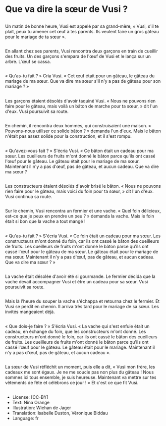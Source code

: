# Que va dire la sœur de Vusi ?

##
Un matin de bonne heure, Vusi est
appelé par sa grand-mère, « Vusi, s'il
te plaît, peux tu amener cet œuf à
tes parents. Ils veulent faire un gros
gâteau pour le mariage de ta
sœur ».

##
En allant chez ses parents, Vusi
rencontra deux garçons en train de
cueillir des fruits. Un des garçons
s'empara de l'œuf de Vusi et le
lança sur un arbre. L'œuf se cassa.

##
« Qu'as-tu fait ? » Cria Vusi. « Cet œuf
était pour un gâteau, le gâteau du
mariage de ma sœur. Que va dire
ma sœur s'il n'y a pas de gâteau
pour son mariage ? »

##
Les garçons étaient désolés d'avoir
taquiné Vusi.
« Nous ne pouvons rien faire pour le
gâteau, mais voilà un bâton de
marche pour ta sœur, » dit l'un
d'eux. Vusi poursuivit sa route.

##
En chemin, il rencontra deux
hommes, qui construisaient une
maison. « Pouvons-nous utiliser ce
solide bâton ? » demanda l'un d'eux.
Mais le bâton n'était pas assez
solide pour la construction, et il
s'est rompu.

##
« Qu'avez-vous fait ? » S'écria Vusi.
« Ce bâton était un cadeau pour ma
sœur. Les cueilleurs de fruits m'ont
donné le bâton parce qu'ils ont
cassé l'œuf pour le gâteau. Le
gâteau était pour le mariage de ma
sœur.
Maintenant il n'y a pas d'œuf, pas
de gâteau, et aucun cadeau.
Que va dire ma sœur ?

##
Les constructeurs étaient désolés
d'avoir brisé le bâton.
« Nous ne pouvons rien faire pour le
gâteau, mais voici du foin pour ta
sœur, » dit l'un d'eux.
Vusi continua sa route.

##
Sur le chemin, Vusi rencontra un
fermier et une vache. « Quel foin
délicieux, est-ce que je peux en
prendre un peu ? » demanda la
vache.
Mais le foin était si bon que la
vache a tout mangé !

##
« Qu'as-tu fait ? » S'écria Vusi.
« Ce foin était un cadeau pour ma
sœur. Les constructeurs m'ont
donné du foin, car ils ont cassé le
bâton des cueilleurs de fruits. Les
cueilleurs de fruits m'ont donné le
bâton parce qu'ils ont cassé l'œuf
pour le gâteau de ma sœur. Le
gâteau était pour le mariage de ma
sœur. Maintenant il n'y a pas d'œuf,
pas de gâteau, et aucun cadeau.
Que va dire ma sœur ? »

##
La vache était désolée d'avoir été si
gourmande. Le fermier décida que
la vache devait accompagner Vusi
et être un cadeau pour sa sœur.
Vusi poursuivit sa route.

##
Mais là l'heure du souper la vache
s'échappa et retourna chez le
fermier. Et Vusi se perdit en chemin.
Il arriva très tard pour le mariage de
sa sœur. Les invités mangeaient
déjà.

##
« Que dois-je faire ? » S'écria Vusi.
« La vache qui s'est enfuie était un
cadeau, en échange du foin, que les
constructeurs m'ont donné. Les
constructeurs m'ont donné le foin,
car ils ont cassé le bâton des
cueilleurs de fruits. Les cueilleurs
de fruits m'ont donné le bâton
parce qu'ils ont cassé l'œuf pour le
gâteau. Le gâteau était pour le
mariage.
Maintenant il n'y a pas d'œuf, pas
de gâteau, et aucun cadeau ».

##
La sœur de Vusi réfléchit un
moment, puis elle a dit,
« Vusi mon frère, les cadeaux me
sont égaux. Je ne me soucie pas non
plus du gâteau ! Nous sommes ici
tous ensemble, je suis heureuse.
Maintenant va mettre sur tes
vêtements de fête et célébrons ce
jour ! »
Et c'est ce que fit Vusi.

##
* License: [CC-BY]
* Text: Nina Orange
* Illustration: Wiehan de Jager
* Translation: Isabelle Duston, Véronique Biddau
* Language: fr
